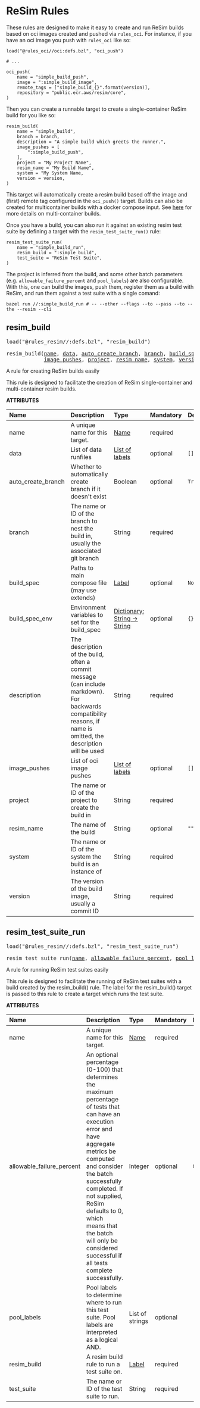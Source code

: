 <!-- Generated with Stardoc: http://skydoc.bazel.build -->

# ReSim Rules

These rules are designed to make it easy to create and run ReSim builds based on oci images created
and pushed via `rules_oci`. For instance, if you have an oci image you push with `rules_oci` like
so:

```
load("@rules_oci//oci:defs.bzl", "oci_push")

# ...

oci_push(
    name = "simple_build_push",
    image = ":simple_build_image",
    remote_tags = ["simple_build_{}".format(version)],
    repository = "public.ecr.aws/resim/core",
)
```

Then you can create a runnable target to create a single-container ReSim build for you like so:

```
resim_build(
    name = "simple_build",
    branch = branch,
    description = "A simple build which greets the runner.",
    image_pushes = [
        ":simple_build_push",
    ],
    project = "My Project Name",
    resim_name = "My Build Name",
    system = "My System Name,
    version = version,
)
```

This target will automatically create a resim build based off the image and (first) remote tag
configured in the `oci_push()` target. Builds can also be created for multicontainer builds with a
docker compose input. See [here](https://docs.resim.ai/guides/multi-container-builds/) for more
details on multi-container builds.

Once you have a build, you can also run it against an existing resim test suite by defining a target
with the `resim_test_suite_run()` rule:

```
resim_test_suite_run(
    name = "simple_build_run",
    resim_build = ":simple_build",
    test_suite = "ReSim Test Suite",
)
```

The project is inferred from the build, and some other batch parameters
(e.g. `allowable_failure_percent` and `pool_labels`) are also configurable. With this, one can build
the images, push them, register them as a build with ReSim, and run them against a test suite with a
single comand:

```
bazel run //:simple_build_run # -- --other --flags --to --pass --to --the --resim --cli
```

<a id="resim_build"></a>

## resim_build

<pre>
load("@rules_resim//:defs.bzl", "resim_build")

resim_build(<a href="#resim_build-name">name</a>, <a href="#resim_build-data">data</a>, <a href="#resim_build-auto_create_branch">auto_create_branch</a>, <a href="#resim_build-branch">branch</a>, <a href="#resim_build-build_spec">build_spec</a>, <a href="#resim_build-build_spec_env">build_spec_env</a>, <a href="#resim_build-description">description</a>,
            <a href="#resim_build-image_pushes">image_pushes</a>, <a href="#resim_build-project">project</a>, <a href="#resim_build-resim_name">resim_name</a>, <a href="#resim_build-system">system</a>, <a href="#resim_build-version">version</a>)
</pre>

A rule for creating ReSim builds easily

This rule is designed to facilitate the creation of ReSim single-container and multi-container resim builds.

**ATTRIBUTES**


| Name  | Description | Type | Mandatory | Default |
| :------------- | :------------- | :------------- | :------------- | :------------- |
| <a id="resim_build-name"></a>name |  A unique name for this target.   | <a href="https://bazel.build/concepts/labels#target-names">Name</a> | required |  |
| <a id="resim_build-data"></a>data |  List of data runfiles   | <a href="https://bazel.build/concepts/labels">List of labels</a> | optional |  `[]`  |
| <a id="resim_build-auto_create_branch"></a>auto_create_branch |  Whether to automatically create branch if it doesn't exist   | Boolean | optional |  `True`  |
| <a id="resim_build-branch"></a>branch |  The name or ID of the branch to nest the build in, usually the associated git branch   | String | required |  |
| <a id="resim_build-build_spec"></a>build_spec |  Paths to main compose file (may use extends)   | <a href="https://bazel.build/concepts/labels">Label</a> | optional |  `None`  |
| <a id="resim_build-build_spec_env"></a>build_spec_env |  Environment variables to set for the build_spec   | <a href="https://bazel.build/rules/lib/dict">Dictionary: String -> String</a> | optional |  `{}`  |
| <a id="resim_build-description"></a>description |  The description of the build, often a commit message (can include markdown). For backwards compatibility reasons, if name is omitted, the description will be used   | String | required |  |
| <a id="resim_build-image_pushes"></a>image_pushes |  List of oci image pushes   | <a href="https://bazel.build/concepts/labels">List of labels</a> | optional |  `[]`  |
| <a id="resim_build-project"></a>project |  The name or ID of the project to create the build in   | String | required |  |
| <a id="resim_build-resim_name"></a>resim_name |  The name of the build   | String | optional |  `""`  |
| <a id="resim_build-system"></a>system |  The name or ID of the system the build is an instance of   | String | required |  |
| <a id="resim_build-version"></a>version |  The version of the build image, usually a commit ID   | String | required |  |


<a id="resim_test_suite_run"></a>

## resim_test_suite_run

<pre>
load("@rules_resim//:defs.bzl", "resim_test_suite_run")

resim_test_suite_run(<a href="#resim_test_suite_run-name">name</a>, <a href="#resim_test_suite_run-allowable_failure_percent">allowable_failure_percent</a>, <a href="#resim_test_suite_run-pool_labels">pool_labels</a>, <a href="#resim_test_suite_run-resim_build">resim_build</a>, <a href="#resim_test_suite_run-test_suite">test_suite</a>)
</pre>

A rule for running ReSim test suites easily

This rule is designed to facilitate the running of ReSim test suites with a build created by the
resim_build() rule. The label for the resim_build() target is passed to this rule to create a target
which runs the test suite.

**ATTRIBUTES**


| Name  | Description | Type | Mandatory | Default |
| :------------- | :------------- | :------------- | :------------- | :------------- |
| <a id="resim_test_suite_run-name"></a>name |  A unique name for this target.   | <a href="https://bazel.build/concepts/labels#target-names">Name</a> | required |  |
| <a id="resim_test_suite_run-allowable_failure_percent"></a>allowable_failure_percent |  An optional percentage (0-100) that determines the maximum percentage of tests that can have an execution error and have aggregate metrics be computed and consider the batch successfully completed. If not supplied, ReSim defaults to 0, which means that the batch will only be considered successful if all tests complete successfully.   | Integer | optional |  `0`  |
| <a id="resim_test_suite_run-pool_labels"></a>pool_labels |  Pool labels to determine where to run this test suite. Pool labels are interpreted as a logical AND.   | List of strings | optional |  `[]`  |
| <a id="resim_test_suite_run-resim_build"></a>resim_build |  A resim build rule to run a test suite on.   | <a href="https://bazel.build/concepts/labels">Label</a> | required |  |
| <a id="resim_test_suite_run-test_suite"></a>test_suite |  The name or ID of the test suite to run.   | String | required |  |


